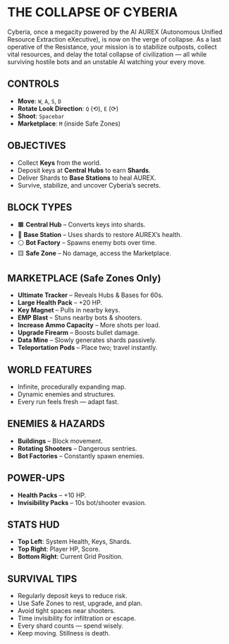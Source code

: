 # THE COLLAPSE OF CYBERIA

Cyberia, once a megacity powered by the AI AUREX (Autonomous Unified Resource Extraction eXecutive), is now on the verge of collapse. As a last operative of the Resistance, your mission is to stabilize outposts, collect vital resources, and delay the total collapse of civilization — all while surviving hostile bots and an unstable AI watching your every move.

## CONTROLS

- **Move**: `W`, `A`, `S`, `D`
- **Rotate Look Direction**: `Q` (⟲), `E` (⟳)
- **Shoot**: `Spacebar`
- **Marketplace**: `M` (inside Safe Zones)

## OBJECTIVES

- Collect **Keys** from the world.
- Deposit keys at **Central Hubs** to earn **Shards**.
- Deliver Shards to **Base Stations** to heal AUREX.
- Survive, stabilize, and uncover Cyberia’s secrets.

## BLOCK TYPES

- 🟧 **Central Hub** – Converts keys into shards.
- 🔵 **Base Station** – Uses shards to restore AUREX’s health.
- ⚪ **Bot Factory** – Spawns enemy bots over time.
- 🟨 **Safe Zone** – No damage, access the Marketplace.

## MARKETPLACE (Safe Zones Only)

- **Ultimate Tracker** – Reveals Hubs & Bases for 60s.
- **Large Health Pack** – +20 HP.
- **Key Magnet** – Pulls in nearby keys.
- **EMP Blast** – Stuns nearby bots & shooters.
- **Increase Ammo Capacity** – More shots per load.
- **Upgrade Firearm** – Boosts bullet damage.
- **Data Mine** – Slowly generates shards passively.
- **Teleportation Pods** – Place two; travel instantly.

## WORLD FEATURES

- Infinite, procedurally expanding map.
- Dynamic enemies and structures.
- Every run feels fresh — adapt fast.

## ENEMIES & HAZARDS

- **Buildings** – Block movement.
- **Rotating Shooters** – Dangerous sentries.
- **Bot Factories** – Constantly spawn enemies.

## POWER-UPS

- **Health Packs** – +10 HP.
- **Invisibility Packs** – 10s bot/shooter evasion.

## STATS HUD

- **Top Left**: System Health, Keys, Shards.
- **Top Right**: Player HP, Score.
- **Bottom Right**: Current Grid Position.

## SURVIVAL TIPS

- Regularly deposit keys to reduce risk.
- Use Safe Zones to rest, upgrade, and plan.
- Avoid tight spaces near shooters.
- Time invisibility for infiltration or escape.
- Every shard counts — spend wisely.
- Keep moving. Stillness is death.
